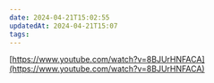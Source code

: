 ```yaml
---
date: 2024-04-21T15:02:55
updatedAt: 2024-04-21T15:07
tags: 
---
```

[https://www.youtube.com/watch?v=8BJUrHNFACA](https://www.youtube.com/watch?v=8BJUrHNFACA)